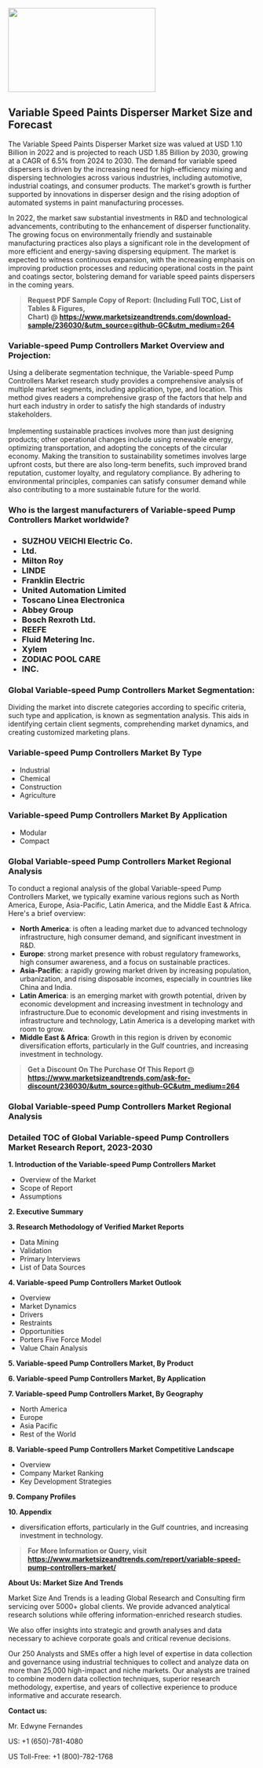 <p><img class="alignnone size-medium wp-image-20088" src="https://ffe5etoiles.com/wp-content/uploads/2024/12/MST1-300x171.png" alt="" width="300" height="171" /></p><h2>Variable Speed Paints Disperser Market Size and Forecast</h2><p>The Variable Speed Paints Disperser Market size was valued at USD 1.10 Billion in 2022 and is projected to reach USD 1.85 Billion by 2030, growing at a CAGR of 6.5% from 2024 to 2030. The demand for variable speed dispersers is driven by the increasing need for high-efficiency mixing and dispersing technologies across various industries, including automotive, industrial coatings, and consumer products. The market's growth is further supported by innovations in disperser design and the rising adoption of automated systems in paint manufacturing processes.</p><p>In 2022, the market saw substantial investments in R&D and technological advancements, contributing to the enhancement of disperser functionality. The growing focus on environmentally friendly and sustainable manufacturing practices also plays a significant role in the development of more efficient and energy-saving dispersing equipment. The market is expected to witness continuous expansion, with the increasing emphasis on improving production processes and reducing operational costs in the paint and coatings sector, bolstering demand for variable speed paints dispersers in the coming years.</p></p><blockquote id="" class=""><strong>Request PDF Sample Copy of Report: (Including Full TOC, List of Tables &amp; Figures, Chart)&nbsp;@&nbsp;<strong><a href="https://www.marketsizeandtrends.com/download-sample/236030/&utm_source=github-GC&utm_medium=264" target="_blank">https://www.marketsizeandtrends.com/download-sample/236030/&utm_source=github-GC&utm_medium=264</a></strong></strong></blockquote><h3 id="" class="">Variable-speed Pump Controllers Market&nbsp;Overview and Projection:</h3><p id="" class="">Using a deliberate segmentation technique, the Variable-speed Pump Controllers Market research study provides a comprehensive analysis of multiple market segments, including application, type, and location. This method gives readers a comprehensive grasp of the factors that help and hurt each industry in order to satisfy the high standards of industry stakeholders. <br /> <br />Implementing sustainable practices involves more than just designing products; other operational changes include using renewable energy, optimizing transportation, and adopting the concepts of the circular economy. Making the transition to sustainability sometimes involves large upfront costs, but there are also long-term benefits, such improved brand reputation, customer loyalty, and regulatory compliance. By adhering to environmental principles, companies can satisfy consumer demand while also contributing to a more sustainable future for the world.</p><h3 id="" class="">Who is the largest manufacturers of&nbsp;Variable-speed Pump Controllers Market worldwide?</h3><h3 class=""><p><ul><li>SUZHOU VEICHI Electric Co. </li><li> Ltd. </li><li> Milton Roy </li><li> LINDE </li><li> Franklin Electric </li><li> United Automation Limited </li><li> Toscano Linea Electronica </li><li> Abbey Group </li><li> Bosch Rexroth Ltd. </li><li> REEFE </li><li> Fluid Metering Inc. </li><li> Xylem </li><li> ZODIAC POOL CARE </li><li> INC.</li></ul></p></h3><h3 id="" class="">Global&nbsp;Variable-speed Pump Controllers Market Segmentation:</h3><p id="" class="">Dividing the market into discrete categories according to specific criteria, such type and application, is known as segmentation analysis. This aids in identifying certain client segments, comprehending market dynamics, and creating customized marketing plans.</p><h3 id="" class="">Variable-speed Pump Controllers Market&nbsp;By Type</h3><p><p><ul><li>Industrial</li><li> Chemical</li><li> Construction</li><li> Agriculture</p></li></ul></p></p><h3 id="" class="">Variable-speed Pump Controllers Market&nbsp;By Application</h3><p class=""><p><ul><li>Modular</li><li> Compact</li></ul></p></p><h3 id="" class="">Global Variable-speed Pump Controllers Market Regional Analysis</h3><p id="" class="">To conduct a regional analysis of the global Variable-speed Pump Controllers Market, we typically examine various regions such as North America, Europe, Asia-Pacific, Latin America, and the Middle East &amp; Africa. Here's a brief overview:</p><ul><li><strong>North America</strong>: is often a leading market due to advanced technology infrastructure, high consumer demand, and significant investment in R&amp;D.</li><li><strong>Europe</strong>: strong market presence with robust regulatory frameworks, high consumer awareness, and a focus on sustainable practices.</li><li><strong>Asia-Pacific</strong>: a rapidly growing market driven by increasing population, urbanization, and rising disposable incomes, especially in countries like China and India.</li><li><strong>Latin America</strong>: is an emerging market with growth potential, driven by economic development and increasing investment in technology and infrastructure.Due to economic development and rising investments in infrastructure and technology, Latin America is a developing market with room to grow.</li><li><strong>Middle East &amp; Africa</strong>: Growth in this region is driven by economic diversification efforts, particularly in the Gulf countries, and increasing investment in technology.</li></ul><blockquote id="" class=""><strong>Get a Discount On The Purchase Of This Report @ <strong><a href="https://www.marketsizeandtrends.com/ask-for-discount/236030/&utm_source=github-GC&utm_medium=264" target="_blank">https://www.marketsizeandtrends.com/ask-for-discount/236030/&utm_source=github-GC&utm_medium=264</a></strong></strong></blockquote><h3 id="" class="">Global Variable-speed Pump Controllers Market Regional Analysis</h3><h3 id="" class="">Detailed TOC of Global Variable-speed Pump Controllers Market Research Report, 2023-2030</h3><p id="" class=""><strong>1. Introduction of the Variable-speed Pump Controllers Market</strong></p><ul><li>Overview of the Market</li><li>Scope of Report</li><li>Assumptions</li></ul><p id="" class=""><strong>2. Executive Summary</strong></p><p id="" class=""><strong>3. Research Methodology of Verified Market Reports</strong></p><ul><li>Data Mining</li><li>Validation</li><li>Primary Interviews</li><li>List of Data Sources</li></ul><p id="" class=""><strong>4. Variable-speed Pump Controllers Market Outlook</strong></p><ul><li>Overview</li><li>Market Dynamics</li><li>Drivers</li><li>Restraints</li><li>Opportunities</li><li>Porters Five Force Model</li><li>Value Chain Analysis</li></ul><p id="" class=""><strong>5. Variable-speed Pump Controllers Market, By Product</strong></p><p id="" class=""><strong>6. Variable-speed Pump Controllers Market, By Application</strong></p><p id="" class=""><strong>7. Variable-speed Pump Controllers Market, By Geography</strong></p><ul><li>North America</li><li>Europe</li><li>Asia Pacific</li><li>Rest of the World</li></ul><p id="" class=""><strong>8. Variable-speed Pump Controllers Market Competitive Landscape</strong></p><ul><li>Overview</li><li>Company Market Ranking</li><li>Key Development Strategies</li></ul><p id="" class=""><strong>9. Company Profiles</strong></p><p id="" class=""><strong>10. Appendix</strong></p><ul><li>diversification efforts, particularly in the Gulf countries, and increasing investment in technology.</li></ul><blockquote id="" class=""><strong>For More Information or Query, visit <strong><strong><a href="https://www.marketsizeandtrends.com/report/variable-speed-pump-controllers-market/" target="_blank">https://www.marketsizeandtrends.com/report/variable-speed-pump-controllers-market/</a></strong></strong></strong></blockquote><p id="" class=""><strong>About Us: Market Size And Trends</strong></p><p id="" class="">Market Size And Trends is a leading Global Research and Consulting firm servicing over 5000+ global clients. We provide advanced analytical research solutions while offering information-enriched research studies.</p><p id="" class="">We also offer insights into strategic and growth analyses and data necessary to achieve corporate goals and critical revenue decisions.</p><p id="" class="">Our 250 Analysts and SMEs offer a high level of expertise in data collection and governance using industrial techniques to collect and analyze data on more than 25,000 high-impact and niche markets. Our analysts are trained to combine modern data collection techniques, superior research methodology, expertise, and years of collective experience to produce informative and accurate research.</p><p id="" class=""><strong>Contact us:</strong></p><p id="" class="">Mr. Edwyne Fernandes</p><p id="" class="">US: +1 (650)-781-4080</p><p id="" class="">US Toll-Free: +1 (800)-782-1768</p>
